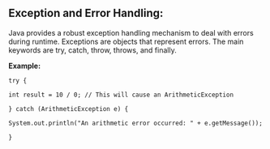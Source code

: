 ﻿## Exception and Error Handling: ##

Java provides a robust exception handling mechanism to deal with errors during runtime. Exceptions are objects that represent errors. The main keywords are try, catch, throw, throws, and finally.

**Example:**
~~~
try {

int result = 10 / 0; // This will cause an ArithmeticException

} catch (ArithmeticException e) {

System.out.println("An arithmetic error occurred: " + e.getMessage());

}
~~~
